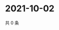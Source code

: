 # 2021-10-02

共 0 条

<!-- BEGIN WEIBO -->
<!-- 最后更新时间 Sat Oct 02 2021 19:11:03 GMT+0800 (China Standard Time) -->

<!-- END WEIBO -->
